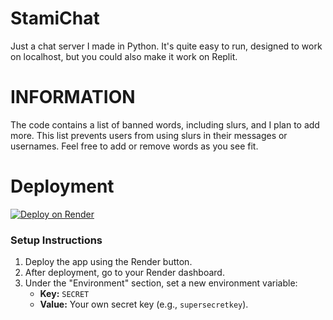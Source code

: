 # StamiChat
Just a chat server I made in Python. It's quite easy to run, designed to work on localhost, but you could also make it work on Replit.

# INFORMATION
The code contains a list of banned words, including slurs, and I plan to add more. This list prevents users from using slurs in their messages or usernames. Feel free to add or remove words as you see fit.

# Deployment
[![Deploy on Render](https://render.com/deploy-to-render/button.svg)](https://dashboard.render.com/deploy?repo=github.com/Adamdoesdumbcode/StamiChat)
### Setup Instructions
1. Deploy the app using the Render button.
2. After deployment, go to your Render dashboard.
3. Under the "Environment" section, set a new environment variable:
   - **Key:** `SECRET`
   - **Value:** Your own secret key (e.g., `supersecretkey`).
